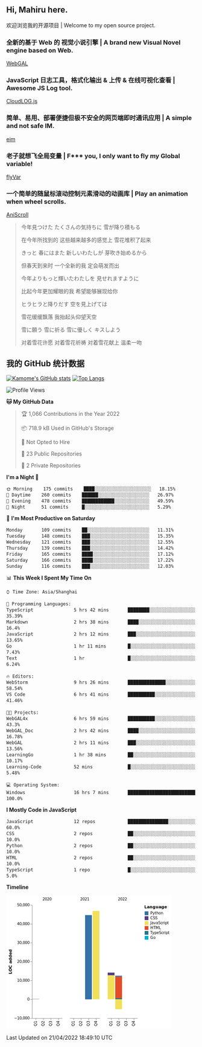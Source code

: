 ## Hi, Mahiru here.

欢迎浏览我的开源项目 | Welcome to my open source project.

### 全新的基于 Web 的 视觉小说引擎 | A brand new Visual Novel engine based on Web.

[WebGAL](https://github.com/MakinoharaShoko/WebGAL)

### JavaScript 日志工具，格式化输出 & 上传 & 在线可视化查看 | Awesome JS Log tool.

[CloudLOG.js](https://github.com/MakinoharaShoko/CloudLog.JS)

### 简单、易用、部署便捷但极不安全的网页端即时通讯应用 | A simple and not safe IM.

[eim](https://github.com/MakinoharaShoko/eim)

### 老子就想飞全局变量 | F*** you, I only want to fly my Global variable!

[flyVar](https://github.com/MakinoharaShoko/flyVar)

### 一个简单的随鼠标滚动控制元素滑动的动画库 | Play an animation when wheel scrolls.

[AniScroll](https://github.com/MakinoharaShoko/AniScroll)

> 今年見つけた たくさんの気持ちに 雪が降り積もる  
> 
> 在今年所找到的 这些越来越多的感觉上 雪花堆积了起来  
> 
> きっと 春にはまた 新しいわたしが 芽吹き始めるから  
> 
> 但春天到来时 一个全新的我 定会萌发而出  
> 
> 今年よりもっと輝いたわたしを 見せれますように  
> 
> 比起今年更加耀眼的我 希望能够展现给你  
> 
> ヒラヒラと降りだす 空を見上げては  
> 
> 雪花缓缓飘落 我抬起头仰望天空  
> 
> 雪に願う 雪に祈る 雪に優しく キスしよう  
> 
> 对着雪花许愿 对着雪花祈祷 对着雪花献上 温柔一吻

## 我的 GitHub 统计数据

[![Kamome's GitHub stats](https://github-readme-stats.vercel.app/api?username=MakinoharaShoko)](https://github.com/anuraghazra/github-readme-stats)
[![Top Langs](https://github-readme-stats.vercel.app/api/top-langs/?username=MakinoharaShoko&layout=compact)](https://github.com/anuraghazra/github-readme-stats)

<!--
**MakinoharaShoko/MakinoharaShoko** is a ✨ _special_ ✨ repository because its `README.md` (this file) appears on your GitHub profile.

Here are some ideas to get you started:

- 🔭 I’m currently working on ...
- 🌱 I’m currently learning ...
- 👯 I’m looking to collaborate on ...
- 🤔 I’m looking for help with ...
- 💬 Ask me about ...
- 📫 How to reach me: ...
- 😄 Pronouns: ...
- ⚡ Fun fact: ...
-->

<!--START_SECTION:waka-->
![Profile Views](http://img.shields.io/badge/Profile%20Views-22-blue)

**🐱 My GitHub Data** 

> 🏆 1,066 Contributions in the Year 2022
 > 
> 📦 718.9 kB Used in GitHub's Storage 
 > 
> 🚫 Not Opted to Hire
 > 
> 📜 23 Public Repositories 
 > 
> 🔑 2 Private Repositories  
 > 
**I'm a Night 🦉** 

```text
🌞 Morning    175 commits    ████░░░░░░░░░░░░░░░░░░░░░   18.15% 
🌆 Daytime    260 commits    ██████░░░░░░░░░░░░░░░░░░░   26.97% 
🌃 Evening    478 commits    ████████████░░░░░░░░░░░░░   49.59% 
🌙 Night      51 commits     █░░░░░░░░░░░░░░░░░░░░░░░░   5.29%

```
📅 **I'm Most Productive on Saturday** 

```text
Monday       109 commits    ██░░░░░░░░░░░░░░░░░░░░░░░   11.31% 
Tuesday      148 commits    ███░░░░░░░░░░░░░░░░░░░░░░   15.35% 
Wednesday    121 commits    ███░░░░░░░░░░░░░░░░░░░░░░   12.55% 
Thursday     139 commits    ███░░░░░░░░░░░░░░░░░░░░░░   14.42% 
Friday       165 commits    ████░░░░░░░░░░░░░░░░░░░░░   17.12% 
Saturday     166 commits    ████░░░░░░░░░░░░░░░░░░░░░   17.22% 
Sunday       116 commits    ███░░░░░░░░░░░░░░░░░░░░░░   12.03%

```


📊 **This Week I Spent My Time On** 

```text
⌚︎ Time Zone: Asia/Shanghai

💬 Programming Languages: 
TypeScript               5 hrs 42 mins       ████████░░░░░░░░░░░░░░░░░   35.39% 
Markdown                 2 hrs 38 mins       ████░░░░░░░░░░░░░░░░░░░░░   16.4% 
JavaScript               2 hrs 12 mins       ███░░░░░░░░░░░░░░░░░░░░░░   13.65% 
Go                       1 hr 11 mins        █░░░░░░░░░░░░░░░░░░░░░░░░   7.43% 
Text                     1 hr                █░░░░░░░░░░░░░░░░░░░░░░░░   6.24%

🔥 Editors: 
WebStorm                 9 hrs 26 mins       ██████████████░░░░░░░░░░░   58.54% 
VS Code                  6 hrs 41 mins       ██████████░░░░░░░░░░░░░░░   41.46%

🐱‍💻 Projects: 
WebGAL4x                 6 hrs 59 mins       ██████████░░░░░░░░░░░░░░░   43.3% 
WebGAL_Doc               2 hrs 42 mins       ████░░░░░░░░░░░░░░░░░░░░░   16.78% 
WebGAL                   2 hrs 11 mins       ███░░░░░░░░░░░░░░░░░░░░░░   13.56% 
LearningGo               1 hr 38 mins        ██░░░░░░░░░░░░░░░░░░░░░░░   10.17% 
Learning-Code            52 mins             █░░░░░░░░░░░░░░░░░░░░░░░░   5.48%

💻 Operating System: 
Windows                  16 hrs 7 mins       █████████████████████████   100.0%

```

**I Mostly Code in JavaScript** 

```text
JavaScript               12 repos            ███████████████░░░░░░░░░░   60.0% 
CSS                      2 repos             ██░░░░░░░░░░░░░░░░░░░░░░░   10.0% 
Python                   2 repos             ██░░░░░░░░░░░░░░░░░░░░░░░   10.0% 
HTML                     2 repos             ██░░░░░░░░░░░░░░░░░░░░░░░   10.0% 
TypeScript               1 repo              █░░░░░░░░░░░░░░░░░░░░░░░░   5.0%

```


**Timeline**

![Chart not found](https://raw.githubusercontent.com/MakinoharaShoko/MakinoharaShoko/main/charts/bar_graph.png) 


 Last Updated on 21/04/2022 18:49:10 UTC
<!--END_SECTION:waka-->
